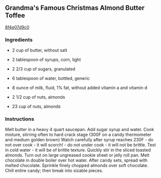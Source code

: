 ## Grandma's Famous Christmas Almond Butter Toffee

[8f4e07d9c0](http://www.food.com/recipe/grandmas-famous-christmas-almond-butter-toffee-400778)

### Ingredients

 - 2 cup of butter, without salt

 - 2 tablespoon of syrups, corn, light

 - 2 2/3 cup of sugars, granulated

 - 6 tablespoon of water, bottled, generic

 - 8 ounce of milk, fluid, 1% fat, without added vitamin a and vitamin d

 - 2 1/2 cup of nuts, almonds

 - 23 cup of nuts, almonds

### Instructions

Melt butter in a heavy 4 quart saucepan. Add sugar syrup and water. Cook mixture, stirring often to hard crack stage (300F on a candy thermometer and medium golden brown) Watch carefully after syrup reaches 230F - do not over cook - it will scorch! - do not under cook - it will not be brittle. Test in cold water - it will be of brittle texture. Quickly stir in the sliced toasted almonds. Turn out on large ungreased cookie sheet or jelly roll pan. Melt chocolate in double boiler over hot water. After candy sets, spread with melted chocolate. Sprinkle finely chopped almonds over soft chocolate. Chill entire candy; then break into sizable pieces.